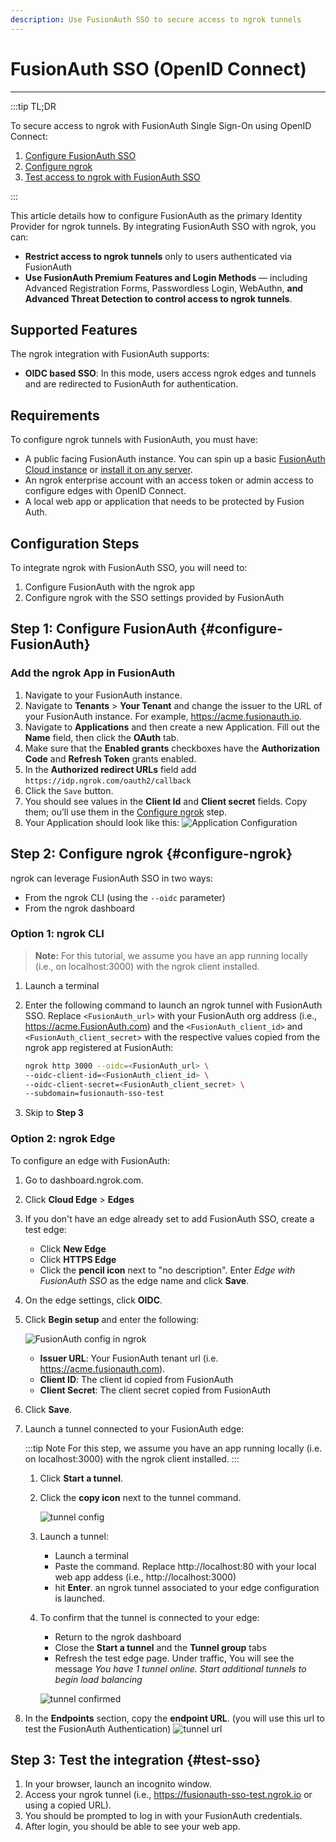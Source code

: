 ```yaml
---
description: Use FusionAuth SSO to secure access to ngrok tunnels
---
```


# FusionAuth SSO (OpenID Connect)
------------

:::tip TL;DR

To secure access to ngrok with FusionAuth Single Sign-On using OpenID Connect:
1. [Configure FusionAuth SSO](#configure-FusionAuth)
1. [Configure ngrok](#configure-ngrok)
1. [Test access to ngrok with FusionAuth SSO](#test-sso)

:::

This article details how to configure FusionAuth as the primary Identity Provider for ngrok tunnels.
By integrating FusionAuth SSO with ngrok, you can:

- **Restrict access to ngrok tunnels** only to users authenticated via FusionAuth
- **Use FusionAuth Premium Features and Login Methods** — including Advanced Registration Forms, Passwordless Login, WebAuthn, **and Advanced Threat Detection to control access to ngrok tunnels**.

## Supported Features

The ngrok integration with FusionAuth supports:

- **OIDC based SSO**: In this mode, users access ngrok edges and tunnels and are redirected to FusionAuth for authentication.

## Requirements

To configure ngrok tunnels with FusionAuth, you must have:

- A public facing FusionAuth instance. You can spin up a basic [FusionAuth Cloud instance](https://fusionauth.io/pricing) or [install it on any server](https://fusionauth.io/docs/v1/tech/installation-guide/).
- An ngrok enterprise account with an access token or admin access to configure edges with OpenID Connect.
- A local web app or application that needs to be protected by Fusion Auth.


## Configuration Steps

To integrate ngrok with FusionAuth SSO, you will need to:

1. Configure FusionAuth with the ngrok app
1. Configure ngrok with the SSO settings provided by FusionAuth

## **Step 1**: Configure FusionAuth {#configure-FusionAuth}

### Add the ngrok App in FusionAuth

1. Navigate to your FusionAuth instance.
1. Navigate to **Tenants** > **Your Tenant** and change the issuer to the URL of your FusionAuth instance. For example, https://acme.fusionauth.io.
1. Navigate to **Applications** and then create a new Application. Fill out the **Name** field, then click the **OAuth** tab.
1. Make sure that the **Enabled grants** checkboxes have the **Authorization Code** and **Refresh Token** grants enabled.
1. In the **Authorized redirect URLs** field add `https://idp.ngrok.com/oauth2/callback`
1. Click the `Save` button.
1. You should see values in the **Client Id** and **Client secret** fields. Copy them; ou’ll use them in the [Configure ngrok](#configure-ngrok) step.
1. Your Application should look like this: 
    ![Application Configuration](img/application-configuration.png)



## **Step 2**: Configure ngrok {#configure-ngrok}

ngrok can leverage FusionAuth SSO in two ways:

- From the ngrok CLI (using the `--oidc` parameter)
- From the ngrok dashboard

### **Option 1**: ngrok CLI

> **Note:** For this tutorial, we assume you have an app running locally (i.e., on localhost:3000) with the ngrok client installed.

1. Launch a terminal
1. Enter the following command to launch an ngrok tunnel with FusionAuth SSO. Replace `<FusionAuth_url>` with your FusionAuth org address (i.e., https://acme.FusionAuth.com) and the `<FusionAuth_client_id>` and `<FusionAuth_client_secret>` with the respective values copied from the ngrok app registered at FusionAuth:

    ```bash
    ngrok http 3000 --oidc=<FusionAuth_url> \
    --oidc-client-id=<FusionAuth_client_id> \
    --oidc-client-secret=<FusionAuth_client_secret> \
    --subdomain=fusionauth-sso-test
    ```

1. Skip to **Step 3**

### **Option 2**: ngrok Edge

To configure an edge with FusionAuth:

1. Go to dashboard.ngrok.com.
1. Click **Cloud Edge** > **Edges**
1. If you don't have an edge already set to add FusionAuth SSO, create a test edge:
    * Click **New Edge**
    * Click **HTTPS Edge**
    * Click the **pencil icon** next to "no description". Enter _Edge with FusionAuth SSO_ as the edge name and click **Save**.
1. On the edge settings, click **OIDC**. 
1. Click **Begin setup** and enter the following:

    ![FusionAuth config in ngrok](img/ngrok-edge.png)

    * **Issuer URL**: Your FusionAuth tenant url (i.e. https://acme.fusionauth.com). 
    * **Client ID**: The client id copied from FusionAuth
    * **Client Secret**: The client secret copied from FusionAuth

1. Click **Save**.

1. Launch a tunnel connected to your FusionAuth edge:

    :::tip Note 
    For this step, we assume you have an app running locally (i.e. on localhost:3000) with the ngrok client installed.
    :::

    1. Click **Start a tunnel**.
    1. Click the **copy icon** next to the tunnel command.

        ![tunnel config](img/fa-2.png)

    1. Launch a tunnel:
        * Launch a terminal 
        * Paste the command. Replace http://localhost:80 with your local web app addess (i.e., http://localhost:3000)
        * hit **Enter**. an ngrok tunnel associated to your edge configuration is launched.
    1. To confirm that the tunnel is connected to your edge:
        * Return to the ngrok dashboard
        * Close the **Start a tunnel** and the **Tunnel group** tabs
        * Refresh the test edge page. Under traffic, You will see the message _You have 1 tunnel online. Start additional tunnels to begin load balancing_

        ![tunnel confirmed](img/fa-3.png)

1. In the **Endpoints** section, copy the **endpoint URL**. (you will use this url to test the FusionAuth Authentication)
    ![tunnel url](img/ngrok-url.png)

## Step 3: Test the integration {#test-sso}

1. In your browser, launch an incognito window.
1. Access your ngrok tunnel (i.e., https://fusionauth-sso-test.ngrok.io or using a copied URL).
1. You should be prompted to log in with your FusionAuth credentials.
1. After login, you should be able to see your web app.

